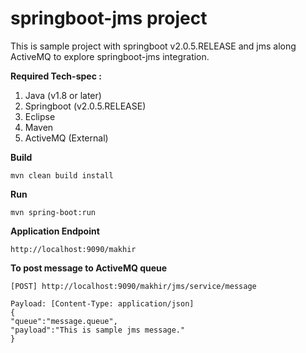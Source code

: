 # springboot-jms project
This is sample project with springboot v2.0.5.RELEASE and jms along ActiveMQ to explore springboot-jms integration.

**Required Tech-spec :**
1. Java (v1.8 or later)
2. Springboot  (v2.0.5.RELEASE)
3. Eclipse 
4. Maven 
5. ActiveMQ (External)  

**Build**

``mvn clean build install``

**Run**

``mvn spring-boot:run``

**Application Endpoint**

``http://localhost:9090/makhir``

**To post message to ActiveMQ queue**

``[POST] http://localhost:9090/makhir/jms/service/message``

    Payload: [Content-Type: application/json]
    {
	"queue":"message.queue",
	"payload":"This is sample jms message."
    }

